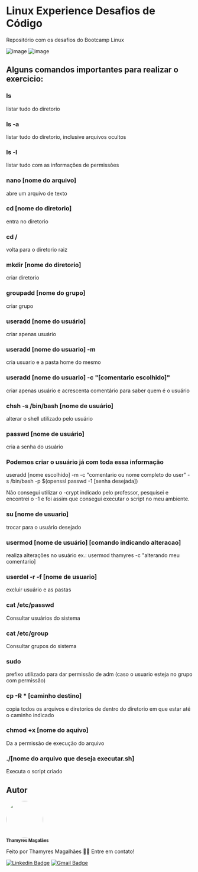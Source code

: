 # Linux Experience Desafios de Código

Repositório com os desafios do Bootcamp Linux

![image](https://user-images.githubusercontent.com/24790794/191891058-8c44fece-d9ef-4ef0-b45e-3d4ee96616e3.png)
![image](https://user-images.githubusercontent.com/24790794/192075430-19c05d7b-3c40-4c40-acaf-ddaca87ae331.png)



## Alguns comandos importantes para realizar o exercicio: 

### ls 
listar tudo do diretorio

### ls -a
listar tudo do diretorio, inclusive arquivos ocultos

### ls -l 
listar tudo com as informações de permissões

### nano [nome do arquivo]
abre um arquivo de texto 

### cd [nome do diretorio]
entra no diretorio

### cd /
volta para o diretorio raiz

### mkdir [nome do diretorio]
criar diretorio

### groupadd [nome do grupo]
criar grupo

### useradd [nome do usuário]
criar apenas usuário

### useradd [nome do usuario] -m
cria usuario e a pasta home do mesmo

### useradd [nome do usuario] -c "[comentario escolhido]"
criar apenas usuário e acrescenta comentário para saber quem é o usuário

### chsh -s /bin/bash [nome de usuário]
alterar o shell utilizado pelo usuário

### passwd [nome de usuário]
cria a senha do usuário 

### Podemos criar o usuário já com toda essa informação 
useradd [nome escolhido] -m -c "comentario ou nome completo do user" -s /bin/bash -p $(openssl passwd -1 [senha desejada])

Não consegui utilizar o -crypt indicado pelo professor, pesquisei e encontrei o -1 e foi assim que consegui executar o script no meu ambiente.

### su [nome de usuario]
trocar para o usuário desejado

### usermod [nome de usuário] [comando indicando alteracao]
realiza alterações no usuário ex.: usermod thamyres -c "alterando meu comentario]

### userdel -r -f [nome de usuario]
excluir usuário e as pastas

### cat /etc/passwd
Consultar usuários do sistema

### cat /etc/group
Consultar grupos do sistema

### sudo
prefixo utilizado para dar permissão de adm (caso o usuario esteja no grupo com permissão)

### cp -R * [caminho destino]
copia todos os arquivos e diretorios de dentro do diretorio em que estar até o caminho indicado

### chmod +x [nome do aquivo]
Da a permissão de execução do arquivo

### ./[nome do arquivo que deseja executar.sh]
Executa o script criado

## Autor

<a href="https://www.linkedin.com/in/thamyres-magalhaes/">
 <img style="border-radius: 50%;" src="https://avatars.githubusercontent.com/u/24790794?v=4" width="100px;" alt=""/>
 <br />
 <sub><b>Thamyres Magalães</b></sub></a> <a href="https://www.linkedin.com/in/thamyres-magalhaes/" title="LinkedIn"></a>
 
Feito por Thamyres Magalhães 👋🏽 Entre em contato!

[![Linkedin Badge](https://img.shields.io/badge/-Thamyres-blue?style=flat-square&logo=Linkedin&logoColor=white&link=https://www.linkedin.com/in/thamyres-magalhaes/)](https://www.linkedin.com/in/thamyres-magalhaes/)
[![Gmail Badge](https://img.shields.io/badge/-pink.thamyres@gmail.com-c14438?style=flat-square&logo=Gmail&logoColor=white&link=mailto:pink.thamyres@gmail.com)](mailto:pink.thamyres@gmail.com)
